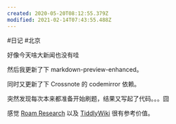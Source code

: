```yaml
---
created: 2020-05-20T08:12:55.379Z
modified: 2021-02-14T07:43:55.488Z
---
```

#日记 #北京

<!-- @timer "date":"Wed May 20 2020 16:13:37 GMT+0800 (China Standard Time)" -->
好像今天啥大新闻也没有哇

<!-- @timer "date":"Wed May 20 2020 17:53:09 GMT+0800 (China Standard Time)" -->

然后我更新了下 markdown-preview-enhanced。

同时又更新了下 Crossnote 的 codemirror 依赖。

突然发现每次本来都准备开始刷题，结果又写起了代码。。。囧
<!-- @timer "date":"Wed May 20 2020 22:34:31 GMT+0800 (China Standard Time)" -->
感觉 [Roam Research](https://roamresearch.com/) 以及 [TiddlyWiki](https://tiddlywiki.com/) 很有参考价值。  




